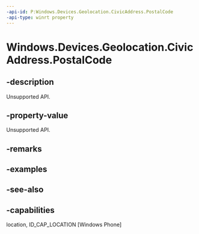 ```yaml
---
-api-id: P:Windows.Devices.Geolocation.CivicAddress.PostalCode
-api-type: winrt property
---
```


<!-- Property syntax
public string PostalCode { get; }
-->

# Windows.Devices.Geolocation.CivicAddress.PostalCode

## -description
Unsupported API.

## -property-value
Unsupported API.

## -remarks

## -examples

## -see-also


## -capabilities
location, ID_CAP_LOCATION [Windows Phone]
